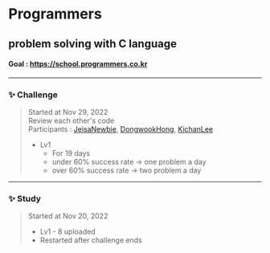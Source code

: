 # Programmers


## problem solving with C language

#### Goal : https://school.programmers.co.kr

------------

### ✨  Challenge
> Started at Nov 29, 2022    
> Review each other's code  
> Participants : [JeisaNewbie](https://github.com/JeisaNewbie), [DongwookHong](https://github.com/DongwookHong), [KichanLee](https://github.com/KichanLee)  
> - Lv1
>   - For 19 days
>   - under 60% success rate -> one problem a day
>   - over 60% success rate -> two problem a day

------------

### ✨  Study
> Started at Nov 20, 2022
> - Lv1 - 8 uploaded
> - Restarted after challenge ends
